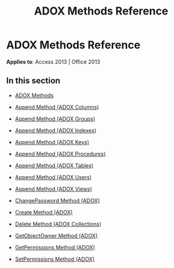 ﻿---
title: ADOX Methods Reference
TOCTitle: ADOX Methods
ms:assetid: 96f1b2d7-16b2-42ca-90bd-2f73127dc989
ms:mtpsurl: https://msdn.microsoft.com/library/JJ249672(v=office.15)
ms:contentKeyID: 48546461
ms.date: 09/18/2015
mtps_version: v=office.15
---

# ADOX Methods Reference


**Applies to**: Access 2013 | Office 2013

## In this section

  - [ADOX Methods](adox-methods.md)

  - [Append Method (ADOX Columns)](append-method-adox-columns.md)

  - [Append Method (ADOX Groups)](append-method-adox-groups.md)

  - [Append Method (ADOX Indexes)](append-method-adox-indexes.md)

  - [Append Method (ADOX Keys)](append-method-adox-keys.md)

  - [Append Method (ADOX Procedures)](append-method-adox-procedures.md)

  - [Append Method (ADOX Tables)](append-method-adox-tables.md)

  - [Append Method (ADOX Users)](append-method-adox-users.md)

  - [Append Method (ADOX Views)](append-method-adox-views.md)

  - [ChangePassword Method (ADOX)](changepassword-method-adox.md)

  - [Create Method (ADOX)](create-method-adox.md)

  - [Delete Method (ADOX Collections)](delete-method-adox-collections.md)

  - [GetObjectOwner Method (ADOX)](getobjectowner-method-adox.md)

  - [GetPermissions Method (ADOX)](getpermissions-method-adox.md)

  - [SetPermissions Method (ADOX)](setpermissions-method-adox.md)


